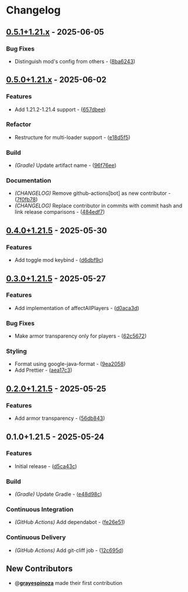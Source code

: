 # Changelog

## [0.5.1+1.21.x](https://github.com/grayespinoza/ldt/compare/0.5.0+1.21.x..0.5.1+1.21.x) - 2025-06-05

### Bug Fixes

- Distinguish mod's config from others - ([8ba6243](https://github.com/grayespinoza/ldt/commit/8ba62439b77fc5d1286106b4f13562368a64ac1f))
## [0.5.0+1.21.x](https://github.com/grayespinoza/ldt/compare/0.4.0+1.21.5..0.5.0+1.21.x) - 2025-06-02

### Features

- Add 1.21.2-1.21.4 support - ([657dbee](https://github.com/grayespinoza/ldt/commit/657dbeeb4fe4450387d1b77ac3d43be5efbc0304))

### Refactor

- Restructure for multi-loader support - ([e18d5f5](https://github.com/grayespinoza/ldt/commit/e18d5f5547fb16b704e8d8525e2f84f363b325bb))

### Build

- *(Gradle)* Update artifact name - ([96f76ee](https://github.com/grayespinoza/ldt/commit/96f76ee2b40d0d81f2d19d512e2cb13d451ef1d1))

### Documentation

- *(CHANGELOG)* Remove github-actions[bot] as new contributor - ([7f0fb78](https://github.com/grayespinoza/ldt/commit/7f0fb7829cb67b81bfa71ad93c9533d31196cb57))
- *(CHANGELOG)* Replace contributor in commits with commit hash and link release comparisons - ([484edf7](https://github.com/grayespinoza/ldt/commit/484edf7621f8935071af3fdc8f81f2161d0cda89))
## [0.4.0+1.21.5](https://github.com/grayespinoza/ldt/compare/0.3.0+1.21.5..0.4.0+1.21.5) - 2025-05-30

### Features

- Add toggle mod keybind - ([d6dbf9c](https://github.com/grayespinoza/ldt/commit/d6dbf9cf1fca0e73d789fb14889e7a2d23e5d9df))
## [0.3.0+1.21.5](https://github.com/grayespinoza/ldt/compare/0.2.0+1.21.5..0.3.0+1.21.5) - 2025-05-27

### Features

- Add implementation of affectAllPlayers - ([d0aca3d](https://github.com/grayespinoza/ldt/commit/d0aca3d879325bbcb4446e6ce421f8d717784309))

### Bug Fixes

- Make armor transparency only for players - ([62c5672](https://github.com/grayespinoza/ldt/commit/62c56726121c91ad5f187eb281fd84ea62a7eed4))

### Styling

- Format using google-java-format - ([9ea2058](https://github.com/grayespinoza/ldt/commit/9ea2058f55db2c3d6d0a8a249da8755ff02c7c58))
- Add Prettier - ([aea17c3](https://github.com/grayespinoza/ldt/commit/aea17c350612f28ca4f4418bcbd186b021dfc1cd))
## [0.2.0+1.21.5](https://github.com/grayespinoza/ldt/compare/0.1.0+1.21.5..0.2.0+1.21.5) - 2025-05-25

### Features

- Add armor transparency - ([56db843](https://github.com/grayespinoza/ldt/commit/56db8431be6fd99b22b5c48577236fd87957677b))
## 0.1.0+1.21.5 - 2025-05-24

### Features

- Initial release - ([d5ca43c](https://github.com/grayespinoza/ldt/commit/d5ca43cd17549c34446165a6ecfb76781e98012d))

### Build

- *(Gradle)* Update Gradle - ([e48d98c](https://github.com/grayespinoza/ldt/commit/e48d98c6ca2d8dd752bf3a523b5af22d82e6bb89))

### Continuous Integration

- *(GitHub Actions)* Add dependabot - ([fe26e51](https://github.com/grayespinoza/ldt/commit/fe26e5157b76290dcc109edca337f0da28c6ef30))

### Continuous Delivery

- *(GitHub Actions)* Add git-cliff job - ([12c695d](https://github.com/grayespinoza/ldt/commit/12c695d98965983436377d24eee9fe607e12e0a4))

## New Contributors

- @**[grayespinoza](https://github.com/grayespinoza)** made their first contribution

